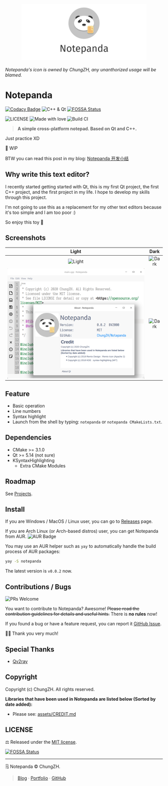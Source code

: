 <div align="center"><img src="./images/banner.png" width="400px"/></div>

###### Notepanda's icon is owned by ChungZH, any unanthorized usage will be blamed.

# Notepanda

[![Codacy Badge](https://api.codacy.com/project/badge/Grade/a226323cc991499b9c324238949d3cb5)](https://app.codacy.com/manual/ChungZH/notepanda?utm_source=github.com&utm_medium=referral&utm_content=ChungZH/notepanda&utm_campaign=Badge_Grade_Dashboard)
![C++ & Qt](https://img.shields.io/badge/C%2B%2B%20%26%20Qt-forever-ff69b4?style=flat) [![FOSSA Status](https://app.fossa.io/api/projects/git%2Bgithub.com%2FChungZH%2Fnotepanda.svg?type=shield)](https://app.fossa.io/projects/git%2Bgithub.com%2FChungZH%2Fnotepanda?ref=badge_shield)

![LICENSE](https://img.shields.io/github/license/ChungZH/notepanda)
![Made with love](https://img.shields.io/badge/Made%20with-love-red?style=flat)
![Build CI](https://github.com/ChungZH/notepanda/workflows/Build%20CI/badge.svg)


> **A simple cross-platform notepad. Based on Qt and C++.**


Just practice XD

🚧 WIP

BTW you can read this post in my blog: [Notepanda 开发小结](https://chungzh.cn/2020/05/16/notepanda/)

## Why write this text editor?

I recently started getting started with Qt, this is my first Qt project, the first C++ project, and the first project in my life. I hope to develop my skills through this project.

I'm not going to use this as a replacement for my other text editors because it's too simple and I am too poor :)

So enjoy this toy 🍵️

## Screenshots

| Light  | Dark |
|:--------:|:-------:|
| ![Light](./images/notepanda-sc1.png) | ![Dark](./images/notepanda-sc3.png) |
| ![Light](./images/notepanda-sc2.png) | ![Dark](/images/notepanda-sc4.png)|

## Feature

- Basic operation
- Line numbers
- Syntax highlight
- Launch from the shell by typing: `notepanda` or `notepanda CMakeLists.txt`.

## Dependencies

- CMake >= 3.1.0
- Qt >= 5.14 (not sure)
- KSyntaxHighlighting
    - Extra CMake Modules

## Roadmap

See [Projects](https://github.com/ChungZH/notepanda/projects/).

## Install

If you are Windows / MacOS / Linux user, you can go to [Releases](https://github.com/ChungZH/notepanda/releases) page.

If you are Arch Linux (or Arch-based distros) user, you can get Notepanda from AUR. ![AUR Badge](https://img.shields.io/aur/version/notepanda)

You may use an AUR helper such as `yay` to automatically handle the build process of AUR packages:

```sh
yay -S notepanda
```

The latest version is `v0.0.2` now.

## Contributions / Bugs

![PRs Welcome](https://img.shields.io/badge/%F0%9F%A4%9DPRs-welcome-blue)

You want to contribute to Notepanda? Awesome! ~~Please read the contribution guidelines for details and useful hints.~~ There is **no rules** now!

If you found a bug or have a feature request, you can report it [GitHub Issue](https://github.com/ChungZH/notepanda/issues).

🙇‍♂️️ Thank you very much!

## Special Thanks

- [Qv2ray](https://github.com/qv2ray/qv2ray)

## Copyright

Copyright (c) ChungZH. All rights reserved.

**Libraries that have been used in Notepanda are listed below (Sorted by date added):**

- Please see: [assets/CREDIT.md](assets/CREDIT.md)

## LICENSE

⚖ Released under the [MIT license](/LICENSE.Md).

[![FOSSA Status](https://app.fossa.com/api/projects/git%2Bgithub.com%2FChungZH%2Fnotepanda.svg?type=large)](https://app.fossa.com/projects/git%2Bgithub.com%2FChungZH%2Fnotepanda?ref=badge_large)

------

🗒️ Notepanda © ChungZH.

> [Blog](https://chungzh.cn) · [Portfolio](https://chungzh.cc) · [GitHub](https://github.com/ChungZH)
